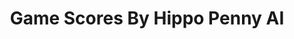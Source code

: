 ---
title: Game Scores By Hippo Penny AI
layout: scoredetail
permalink: /meta-score/baldurs-gate-3
header:
  teaser: /assets/images/baldurs-gate-3.jpg
  video:
    id: OcP0WdH7rTs
    provider: youtube
---